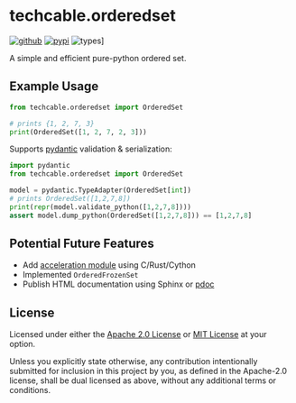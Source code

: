 techcable.orderedset
===================

[![github](https://img.shields.io/badge/github-Techcable/orderedset.py-master)](https://github.com/Techcable/orderedset.py)
[![pypi](https://img.shields.io/pypi/v/techcable.orderedset)](https://pypi.org/project/techcable.orderedset/)
![types](https://img.shields.io/pypi/types/techcable.orderedset)]

A simple and efficient pure-python ordered set.

## Example Usage
```python
from techcable.orderedset import OrderedSet

# prints {1, 2, 7, 3}
print(OrderedSet([1, 2, 7, 2, 3]))
```

Supports [pydantic](pydantic.org) validation & serialization:
```python
import pydantic
from techcable.orderedset import OrderedSet

model = pydantic.TypeAdapter(OrderedSet[int])
# prints OrderedSet([1,2,7,8])
print(repr(model.validate_python([1,2,7,8])))
assert model.dump_python(OrderedSet([1,2,7,8])) == [1,2,7,8]
```

## Potential Future Features
- Add [acceleration module] using C/Rust/Cython
- Implemented `OrderedFrozenSet`
- Publish HTML documentation using Sphinx or [pdoc](https://pdoc.dev/)

[acceleration module]: https://peps.python.org/pep-0399/

## License
Licensed under either the [Apache 2.0 License](./LICENSE-APACHE.txt) or [MIT License](./LICENSE-MIT.txt) at your option.

Unless you explicitly state otherwise, any contribution intentionally submitted for inclusion in this project by you, as defined in the Apache-2.0 license, shall be dual licensed as above, without any additional terms or conditions. 
